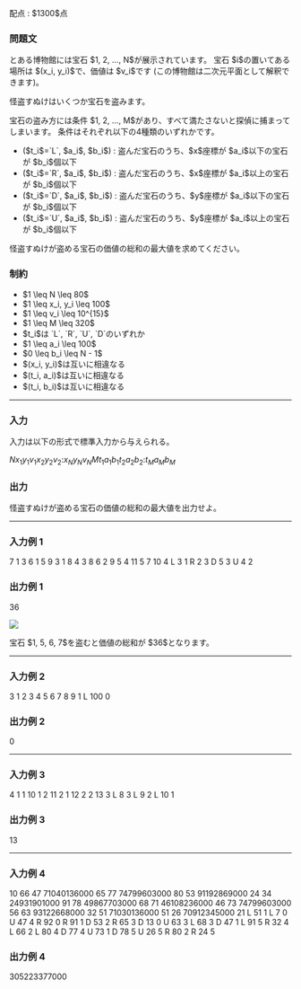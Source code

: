 
<div>

<span>

<span>

<p>
配点 : $1300$点
</p>

<div>

<section>

### **問題文**

<p>
とある博物館には宝石 $1, 2, ..., N$が展示されています。
宝石 $i$の置いてある場所は $(x_i, y_i)$で、価値は $v_i$です
(この博物館は二次元平面として解釈できます)。
</p>

<p>
怪盗すぬけはいくつか宝石を盗みます。
</p>

<p>
宝石の盗み方には条件 $1, 2, ..., M$があり、すべて満たさないと探偵に捕まってしまいます。
条件はそれぞれ以下の4種類のいずれかです。
</p>

<ul>

<li>
($t_i$=`L`, $a_i$, $b_i$) : 盗んだ宝石のうち、$x$座標が $a_i$以下の宝石が $b_i$個以下
</li>

<li>
($t_i$=`R`, $a_i$, $b_i$) : 盗んだ宝石のうち、$x$座標が $a_i$以上の宝石が $b_i$個以下
</li>

<li>
($t_i$=`D`, $a_i$, $b_i$) : 盗んだ宝石のうち、$y$座標が $a_i$以下の宝石が $b_i$個以下
</li>

<li>
($t_i$=`U`, $a_i$, $b_i$) : 盗んだ宝石のうち、$y$座標が $a_i$以上の宝石が $b_i$個以下
</li>

</ul>

<p>
怪盗すぬけが盗める宝石の価値の総和の最大値を求めてください。
</p>

</section>

</div>

<div>

<section>

### **制約**

<ul>

<li>
$1 \leq N \leq 80$
</li>

<li>
$1 \leq x_i, y_i \leq 100$
</li>

<li>
$1 \leq v_i \leq 10^{15}$
</li>

<li>
$1 \leq M \leq 320$
</li>

<li>
$t_i$は `L`, `R`, `U`, `D`のいずれか
</li>

<li>
$1 \leq a_i \leq 100$
</li>

<li>
$0 \leq b_i \leq N - 1$
</li>

<li>
$(x_i, y_i)$は互いに相違なる
</li>

<li>
$(t_i, a_i)$は互いに相違なる
</li>

<li>
$(t_i, b_i)$は互いに相違なる
</li>

</ul>

</section>

</div>

---

<div>

<div>

<section>

### **入力**

<p>
入力は以下の形式で標準入力から与えられる。
</p>

<div>

$N$$x_1$$y_1$$v_1$$x_2$$y_2$$v_2$$:$$x_N$$y_N$$v_N$$M$$t_1$$a_1$$b_1$$t_2$$a_2$$b_2$$:$$t_M$$a_M$$b_M$
</div>

</section>

</div>

<div>

<section>

### **出力**

<p>
怪盗すぬけが盗める宝石の価値の総和の最大値を出力せよ。
</p>

</section>

</div>

</div>

---

<div>

<section>

### **入力例 1**

<div>

7
1 3 6
1 5 9
3 1 8
4 3 8
6 2 9
5 4 11
5 7 10
4
L 3 1
R 2 3
D 5 3
U 4 2

</div>

</section>

</div>

<div>

<section>

### **出力例 1**

<div>

36

</div>

<p>

<img src="https://img.atcoder.jp/agc031/rghe0iwfjoievjw4epdfmengow.png">

</img>

</p>

<p>
宝石 $1, 5, 6, 7$を盗むと価値の総和が $36$となります。
</p>

</section>

</div>

---

<div>

<section>

### **入力例 2**

<div>

3
1 2 3
4 5 6
7 8 9
1
L 100 0

</div>

</section>

</div>

<div>

<section>

### **出力例 2**

<div>

0

</div>

</section>

</div>

---

<div>

<section>

### **入力例 3**

<div>

4
1 1 10
1 2 11
2 1 12
2 2 13
3
L 8 3
L 9 2
L 10 1

</div>

</section>

</div>

<div>

<section>

### **出力例 3**

<div>

13

</div>

</section>

</div>

---

<div>

<section>

### **入力例 4**

<div>

10
66 47 71040136000
65 77 74799603000
80 53 91192869000
24 34 24931901000
91 78 49867703000
68 71 46108236000
46 73 74799603000
56 63 93122668000
32 51 71030136000
51 26 70912345000
21
L 51 1
L 7 0
U 47 4
R 92 0
R 91 1
D 53 2
R 65 3
D 13 0
U 63 3
L 68 3
D 47 1
L 91 5
R 32 4
L 66 2
L 80 4
D 77 4
U 73 1
D 78 5
U 26 5
R 80 2
R 24 5

</div>

</section>

</div>

<div>

<section>

### **出力例 4**

<div>

305223377000

</div>

</section>

</div>

</span>

</span>

</div>
